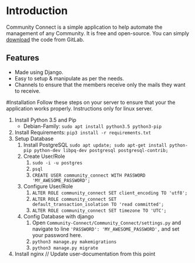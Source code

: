 # Introduction
Community Connect is a simple application to help automate the management of any Community.
It is free and open-source.
You can simply [download] the code from GitLab.

## Features
- Made using Django.
- Easy to setup & manipulate as per the needs.
- Channels to ensure that the members receive only the mails they want to receive.

#Installation
Follow these steps on your server to ensure that your the application works properly.
Instructions only for linux server.

1. Install Python 3.5 and Pip
    - Debian-Family: `sudo apt install python3.5 python3-pip`
1. Install Requirements: `pip3 install -r requirements.txt`
3. Setup Database
    1. Install PostgreSQL
    `sudo apt update; sudo apt-get install python-pip python-dev libpq-dev postgresql postgresql-contrib;`
    2. Create User/Role
        1. `sudo -i -u postgres`
        2. `psql`
        3. `CREATE USER community_connect WITH PASSWORD 'MY_AWESOME_PASSWORD';`
    3. Configure User/Role
        1. `ALTER ROLE community_connect SET client_encoding TO 'utf8';`
        2. `ALTER ROLE community_connect SET default_transaction_isolation TO 'read committed';`
        3. `ALTER ROLE community_connect SET timezone TO 'UTC';`
    4. Config Database with django
        1. Open `Community-Connect/Community_Connect/settings.py` and navigate to line `'PASSWORD': 'MY_AWESOME_PASSWORD',` and set your password here.
        2. `python3 manage.py makemigrations`
        3. `python3 manage.py migrate`
4. Install nginx
// Update user-documentation from this point

[download]: https://gitlab.com/asetalias/Community-Connect

